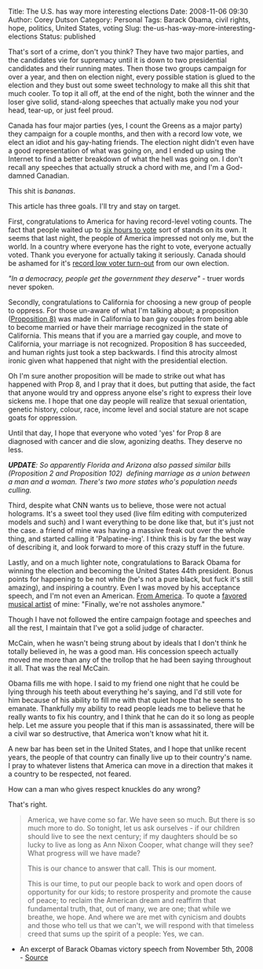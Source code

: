 Title: The U.S. has way more interesting elections
Date: 2008-11-06 09:30
Author: Corey Dutson
Category: Personal
Tags: Barack Obama, civil rights, hope, politics, United States, voting
Slug: the-us-has-way-more-interesting-elections
Status: published

That's sort of a crime, don't you think? They have two major parties,
and the candidates vie for supremacy until it is down to two
presidential candidates and their running mates. Then those two groups
campaign for over a year, and then on election night, every possible
station is glued to the election and they bust out some sweet technology
to make all this shit that much cooler. To top it all off, at the end of
the night, both the winner and the loser give solid, stand-along
speeches that actually make you nod your head, tear-up, or just feel
proud.

Canada has four major parties (yes, I count the Greens as a major party)
they campaign for a couple months, and then with a record low vote, we
elect an idiot and his gay-hating friends. The election night didn't
even have a good representation of what was going on, and I ended up
using the Internet to find a better breakdown of what the hell was going
on. I don't recall any speeches that actually struck a chord with me,
and I'm a God-damned Canadian.

This shit is *bananas*.

<!--more-->

This article has three goals. I'll try and stay on target.

First, congratulations to America for having record-level voting counts.
The fact that people waited up to [six hours to
vote](http://www.ctv.ca/servlet/ArticleNews/story/CTVNews/20081104/election_turnout_081104/20081104?s_name=uselection2008 "CTV.ca: Americans wait hours to vote")
sort of stands on its own. It seems that last night, the people of
America impressed not only me, but the world. In a country where
everyone has the right to vote, everyone actually voted. Thank you
everyone for actually taking it seriously. Canada should be ashamed for
it's [record low voter
turn-out](http://www.cbc.ca/news/canadavotes/story/2008/10/15/voter-turnout.html "Canadian voters suck")
from our own election.

*"In a democracy, people get the government they deserve"* - truer words
never spoken.

Secondly, congratulations to California for choosing a new group of
people to oppress. For those un-aware of what I'm talking about; a
proposition ([Proposition
8)](http://en.wikipedia.org/wiki/California_Proposition_8_(2008) "Wikipedia: Proposition 8")
was made in California to ban gay couples from being able to become
married or have their marriage recognized in the state of California.
This means that if you are a married gay couple, and move to California,
your marriage is not recognized. Proposition 8 has succeeded, and human
rights just took a step backwards. I find this atrocity almost ironic
given what happened that night with the presidential election.

Oh I'm sure another proposition will be made to strike out what has
happened with Prop 8, and I pray that it does, but putting that aside,
the fact that anyone would try and oppress anyone else's right to
express their love sickens me. I hope that one day people will realize
that sexual orientation, genetic history, colour, race, income level and
social stature are not scape goats for oppression.

Until that day, I hope that everyone who voted 'yes' for Prop 8 are
diagnosed with cancer and die slow, agonizing deaths. They deserve no
less.

***UPDATE**: So apparently Florida and Arizona also passed similar bills
(Proposition 2 and Proposition 102)  defining marriage as a union
between a man and a woman. There's two more states who's population
needs culling.*

Third, despite what CNN wants us to believe, those were not actual
holograms. It's a sweet tool they used (live film editing with
computerized models and such) and I want everything to be done like
that, but it's just not the case. a friend of mine was having a massive
freak out over the whole thing, and started calling it 'Palpatine-ing'.
I think this is by far the best way of describing it, and look forward
to more of this crazy stuff in the future.

Lastly, and on a much lighter note, congratulations to Barack Obama for
winning the election and becoming the United States 44th president.
Bonus points for happening to be not white (he's not a pure black, but
fuck it's still amazing), and inspiring a country. Even I was moved by
his acceptance speech, and I'm not even an American. [From
America](http://www.youtube.com/watch?v=FO0kRE5OTZI "A True American Legend").
To quote a [favored musical
artist](http://maybeitsjustme.biz/post/58043865/finally "Butch Walker")
of mine: "Finally, we're not assholes anymore."

Though I have not followed the entire campaign footage and speeches and
all the rest, I maintain that I've got a solid judge of character.

McCain, when he wasn't being strung about by ideals that I don't think
he totally believed in, he was a good man. His concession speech
actually moved me more than any of the trollop that he had been saying
throughout it all. That was the real McCain.

Obama fills me with hope. I said to my friend one night that he could be
lying through his teeth about everything he's saying, and I'd still vote
for him because of his ability to fill me with that quiet hope that he
seems to emanate. Thankfully my ability to read people leads me to
believe that he really wants to fix his country, and I think that he can
do it so long as people help. Let me assure you people that if this man
is assassinated, there will be a civil war so destructive, that America
won't know what hit it.

A new bar has been set in the United States, and I hope that unlike
recent years, the people of that country can finally live up to their
country's name. I pray to whatever listens that America can move in a
direction that makes it a country to be respected, not feared.

How can a man who gives respect knuckles do any wrong?

That's right.

> America, we have come so far. We have seen so much. But there is so
> much more to do. So tonight, let us ask ourselves - if our children
> should live to see the next century; if my daughters should be so
> lucky to live as long as Ann Nixon Cooper, what change will they see?
> What progress will we have made?
>
> This is our chance to answer that call. This is our moment.
>
> This is our time, to put our people back to work and open doors of
> opportunity for our kids; to restore prosperity and promote the cause
> of peace; to reclaim the American dream and reaffirm that fundamental
> truth, that, out of many, we are one; that while we breathe, we hope.
> And where we are met with cynicism and doubts and those who tell us
> that we can't, we will respond with that timeless creed that sums up
> the spirit of a people: Yes, we can.

- An excerpt of Barack Obamas victory speech from November 5th, 2008 -
[Source](http://www.belfasttelegraph.co.uk/news/world-news/us-election/transcript-barack-obamas-victory-speech-14038394.html "Belfast Telegraph: Transcript: Barack Obama's victory speech")
